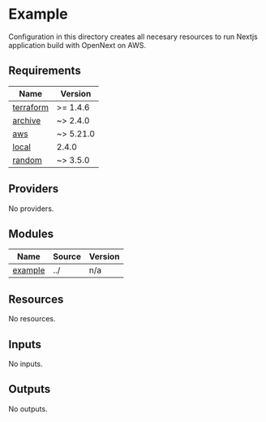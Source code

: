 # Example

Configuration in this directory creates all necesary resources to run Nextjs application build with OpenNext on AWS.

<!-- BEGINNING OF PRE-COMMIT-TERRAFORM DOCS HOOK -->
## Requirements

| Name | Version |
|------|---------|
| <a name="requirement_terraform"></a> [terraform](#requirement\_terraform) | >= 1.4.6 |
| <a name="requirement_archive"></a> [archive](#requirement\_archive) | ~> 2.4.0 |
| <a name="requirement_aws"></a> [aws](#requirement\_aws) | ~> 5.21.0 |
| <a name="requirement_local"></a> [local](#requirement\_local) | 2.4.0 |
| <a name="requirement_random"></a> [random](#requirement\_random) | ~> 3.5.0 |

## Providers

No providers.

## Modules

| Name | Source | Version |
|------|--------|---------|
| <a name="module_example"></a> [example](#module\_example) | ../ | n/a |

## Resources

No resources.

## Inputs

No inputs.

## Outputs

No outputs.
<!-- END OF PRE-COMMIT-TERRAFORM DOCS HOOK -->
